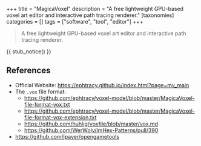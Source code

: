 +++
title = "MagicaVoxel"
description = "A free lightweight GPU-based voxel art editor and interactive path tracing renderer."
[taxonomies]
categories = []
tags = ["software", "tool", "editor"]
+++

> A free lightweight GPU-based voxel art editor and interactive path tracing renderer.

{{ stub_notice() }}

## References

- Official Website: <https://ephtracy.github.io/index.html?page=mv_main>
- The `.vox` file format:
  - <https://github.com/ephtracy/voxel-model/blob/master/MagicaVoxel-file-format-vox.txt>
  - <https://github.com/ephtracy/voxel-model/blob/master/MagicaVoxel-file-format-vox-extension.txt>
  - <https://github.com/huhlig/voxfile/blob/master/vox.md>
  - <https://github.com/WerWolv/ImHex-Patterns/pull/390>
- <https://github.com/jpaver/opengametools>

